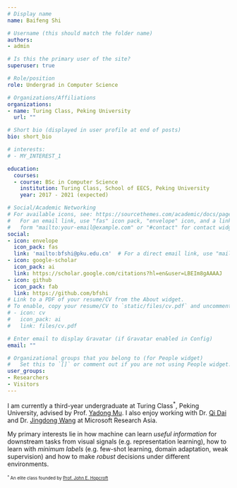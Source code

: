 ```yaml
---
# Display name
name: Baifeng Shi

# Username (this should match the folder name)
authors:
- admin

# Is this the primary user of the site?
superuser: true

# Role/position
role: Undergrad in Computer Science

# Organizations/Affiliations
organizations:
- name: Turing Class, Peking University
  url: ""

# Short bio (displayed in user profile at end of posts)
bio: short_bio

# interests:
# - MY_INTEREST_1

education:
  courses:
  - course: BSc in Computer Science
    institution: Turing Class, School of EECS, Peking University
    year: 2017 - 2021 (expected)

# Social/Academic Networking
# For available icons, see: https://sourcethemes.com/academic/docs/page-builder/#icons
#   For an email link, use "fas" icon pack, "envelope" icon, and a link in the
#   form "mailto:your-email@example.com" or "#contact" for contact widget.
social:
- icon: envelope
  icon_pack: fas
  link: 'mailto:bfshi@pku.edu.cn'  # For a direct email link, use "mailto:test@example.org".
- icon: google-scholar
  icon_pack: ai
  link: https://scholar.google.com/citations?hl=en&user=LBEIm8gAAAAJ
- icon: github
  icon_pack: fab
  link: https://github.com/bfshi
# Link to a PDF of your resume/CV from the About widget.
# To enable, copy your resume/CV to `static/files/cv.pdf` and uncomment the lines below.
# - icon: cv
#   icon_pack: ai
#   link: files/cv.pdf

# Enter email to display Gravatar (if Gravatar enabled in Config)
email: ""

# Organizational groups that you belong to (for People widget)
#   Set this to `[]` or comment out if you are not using People widget.
user_groups:
- Researchers
- Visitors
---
```


I am currently a third-year undergraduate at Turing Class<sup>*</sup>, Peking University, advised by Prof. [Yadong Mu](http://www.muyadong.com/index.html). I also enjoy working with Dr. [Qi Dai](https://scholar.google.com/citations?user=NSJY12IAAAAJ&hl=en) and Dr. [Jingdong Wang](https://jingdongwang2017.github.io/) at Microsoft Research Asia.

My primary interests lie in how machine can learn *useful information* for downstream tasks from visual signals (e.g. representation learning), how to learn with *minimum labels* (e.g. few-shot learning, domain adaptation, weak supervision) and how to make *robust* decisions under different environments.



<span style="font-size:0.7em;"><sup>*</sup> An elite class founded by [Prof. John E. Hopcroft](http://www.cs.cornell.edu/jeh/)</span>

